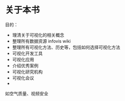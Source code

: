 # 关于本书

目的：

* 理清关于可视化的相关概念
* 整理所有数据资源
infovis wiki
* 整理所有可视化方法、历史等，包括如何选择可视化方法
* 可视化开发工具
* 可视化应用
* 介绍优秀案例
* 可视化研究机构
* 可视化会议
* 
如空气质量、视频安全

